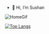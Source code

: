 - 👋 Hi, I’m Sushan


![HomeGif](https://i.pinimg.com/originals/e5/93/ab/e593ab0589d5f1b389e4dfbcce2bce20.gif)

[![Top Langs](https://github-readme-stats.vercel.app/api/top-langs/?username=sushanshakya77&layout=compact&theme=radical)](https://github.com/anuraghazra/github-readme-stats)


<!---
sushanshakya77/sushanshakya77 is a ✨ special ✨ repository because its `README.md` (this file) appears on your GitHub profile.
You can click the Preview link to take a look at your changes.
--->
